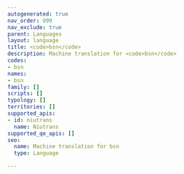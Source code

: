 ```yaml
---
autogenerated: true
nav_order: 999
nav_exclude: true
parent: Languages
layout: language
title: <code>bsn</code>
description: Machine translation for <code>bsn</code>
codes:
- bsn
names:
- bsn
family: []
scripts: []
typology: []
territories: []
supported_apis:
- id: niutrans
  name: Niutrans
supported_qe_apis: []
seo:
  name: Machine translation for bsn
  type: Language

---
```



